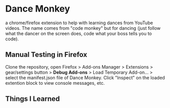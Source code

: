 # Dance Monkey
a chrome/firefox extension to help with learning dances from YouTube videos. The
name comes from "code monkey" but for dancing (just follow what the dancer on
the screen does, code what your boss tells you to code).

## Manual Testing in Firefox
Clone the repository, open Firefox > Add-ons Manager > Extensions >
gear/settings button > **Debug Add-ons** > Load Temporary Add-on... > select the
manifest.json file of Dance Monkey. Click "Inspect" on the loaded extention
block to view console messages, etc.


## Things I Learned
